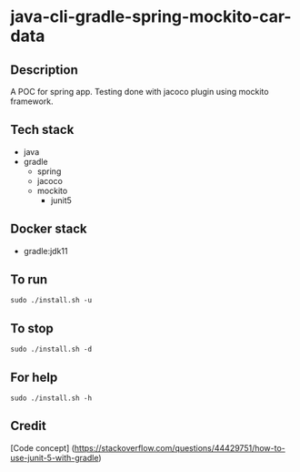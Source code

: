 # java-cli-gradle-spring-mockito-car-data

## Description
A POC for spring app. Testing done with
jacoco plugin using mockito framework.

## Tech stack
- java
- gradle
  - spring
  - jacoco
  - mockito
    - junit5

## Docker stack
- gradle:jdk11

## To run
`sudo ./install.sh -u`

## To stop
`sudo ./install.sh -d`

## For help
`sudo ./install.sh -h`

## Credit
[Code concept] (https://stackoverflow.com/questions/44429751/how-to-use-junit-5-with-gradle)
